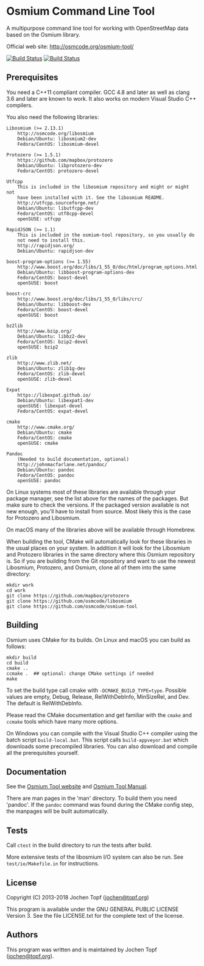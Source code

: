 
# Osmium Command Line Tool

A multipurpose command line tool for working with OpenStreetMap data based on
the Osmium library.

Official web site: http://osmcode.org/osmium-tool/

[![Build Status](https://secure.travis-ci.org/osmcode/osmium-tool.svg)](http://travis-ci.org/osmcode/osmium-tool)
[![Build Status](https://ci.appveyor.com/api/projects/status/github/osmcode/osmium-tool?svg=true)](https://ci.appveyor.com/project/Mapbox/osmium-tool)

## Prerequisites

You need a C++11 compliant compiler. GCC 4.8 and later as well as clang 3.6 and
later are known to work. It also works on modern Visual Studio C++ compilers.

You also need the following libraries:

    Libosmium (>= 2.13.1)
        http://osmcode.org/libosmium
        Debian/Ubuntu: libosmium2-dev
        Fedora/CentOS: libosmium-devel

    Protozero (>= 1.5.1)
        https://github.com/mapbox/protozero
        Debian/Ubuntu: libprotozero-dev
        Fedora/CentOS: protozero-devel

    Utfcpp
        This is included in the libosmium repository and might or might not
        have been installed with it. See the libosmium README.
        http://utfcpp.sourceforge.net/
        Debian/Ubuntu: libutfcpp-dev
        Fedora/CentOS: utf8cpp-devel
        openSUSE: utfcpp

    RapidJSON (>= 1.1)
        This is included in the osmium-tool repository, so you usually do
        not need to install this.
        http://rapidjson.org/
        Debian/Ubuntu: rapidjson-dev

    boost-program-options (>= 1.55)
        http://www.boost.org/doc/libs/1_55_0/doc/html/program_options.html
        Debian/Ubuntu: libboost-program-options-dev
        Fedora/CentOS: boost-devel
        openSUSE: boost

    boost-crc
        http://www.boost.org/doc/libs/1_55_0/libs/crc/
        Debian/Ubuntu: libboost-dev
        Fedora/CentOS: boost-devel
        openSUSE: boost

    bz2lib
        http://www.bzip.org/
        Debian/Ubuntu: libbz2-dev
        Fedora/CentOS: bzip2-devel
        openSUSE: bzip2

    zlib
        http://www.zlib.net/
        Debian/Ubuntu: zlib1g-dev
        Fedora/CentOS: zlib-devel
        openSUSE: zlib-devel

    Expat
        https://libexpat.github.io/
        Debian/Ubuntu: libexpat1-dev
        openSUSE: libexpat-devel
        Fedora/CentOS: expat-devel

    cmake
        http://www.cmake.org/
        Debian/Ubuntu: cmake
        Fedora/CentOS: cmake
        openSUSE: cmake

    Pandoc
        (Needed to build documentation, optional)
        http://johnmacfarlane.net/pandoc/
        Debian/Ubuntu: pandoc
        Fedora/CentOS: pandoc
        openSUSE: pandoc

On Linux systems most of these libraries are available through your package
manager, see the list above for the names of the packages. But make sure to
check the versions. If the packaged version available is not new enough, you'll
have to install from source. Most likely this is the case for Protozero and
Libosmium.

On macOS many of the libraries above will be available through Homebrew.

When building the tool, CMake will automatically look for these libraries in
the usual places on your system. In addition it will look for the Libosmium and
Protozero libraries in the same directory where this Osmium repository is. So
if you are building from the Git repository and want to use the newest
Libosmium, Protozero, and Osmium, clone all of them into the same directory:

    mkdir work
    cd work
    git clone https://github.com/mapbox/protozero
    git clone https://github.com/osmcode/libosmium
    git clone https://github.com/osmcode/osmium-tool


## Building

Osmium uses CMake for its builds. On Linux and macOS you can build as follows:

    mkdir build
    cd build
    cmake ..
    ccmake .  ## optional: change CMake settings if needed
    make

To set the build type call cmake with `-DCMAKE_BUILD_TYPE=type`. Possible
values are empty, Debug, Release, RelWithDebInfo, MinSizeRel, and Dev. The
default is RelWithDebInfo.

Please read the CMake documentation and get familiar with the `cmake` and
`ccmake` tools which have many more options.

On Windows you can compile with the Visual Studio C++ compiler using the
batch script `build-local.bat`. This script calls `build-appveyor.bat`
which downloads some precompiled libraries. You can also download and
compile all the prerequisites yourself.


## Documentation

See the [Osmium Tool website](http://osmcode.org/osmium-tool/)
and [Osmium Tool Manual](http://osmcode.org/osmium-tool/manual.html).

There are man pages in the 'man' directory. To build them you need 'pandoc'.
If the `pandoc` command was found during the CMake config step, the manpages
will be built automatically.


## Tests

Call `ctest` in the build directory to run the tests after build.

More extensive tests of the libosmium I/O system can also be run. See
`test/io/Makefile.in` for instructions.


## License

Copyright (C) 2013-2018  Jochen Topf (jochen@topf.org)

This program is available under the GNU GENERAL PUBLIC LICENSE Version 3.
See the file LICENSE.txt for the complete text of the license.


## Authors

This program was written and is maintained by Jochen Topf (jochen@topf.org).


